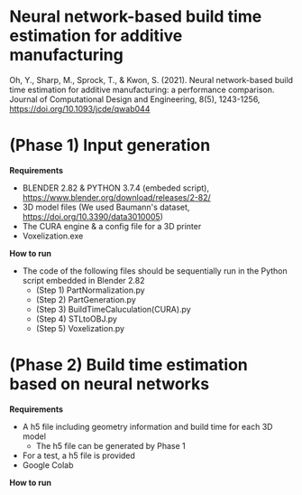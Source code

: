 # Neural network-based build time estimation for additive manufacturing 
Oh, Y., Sharp, M., Sprock, T., & Kwon, S. (2021). Neural network-based build time estimation for additive manufacturing: a performance comparison. Journal of Computational Design and Engineering, 8(5), 1243-1256, https://doi.org/10.1093/jcde/qwab044


# (Phase 1) Input generation

**Requirements**
* BLENDER 2.82 & PYTHON 3.7.4 (embeded script), https://www.blender.org/download/releases/2-82/
* 3D model files (We used Baumann's dataset, https://doi.org/10.3390/data3010005) 
* The CURA engine & a config file for a 3D printer
* Voxelization.exe 

**How to run**

* The code of the following files should be sequentially run in the Python script embedded in Blender 2.82
  - (Step 1) PartNormalization.py
  - (Step 2) PartGeneration.py
  - (Step 3) BuildTimeCaluculation(CURA).py
  - (Step 4) STLtoOBJ.py 
  - (Step 5) Voxelization.py 

# (Phase 2) Build time estimation based on neural networks

**Requirements**
* A h5 file including geometry information and build time for each 3D model
  - The h5 file can be generated by Phase 1
* For a test, a h5 file is provided 
* Google Colab

**How to run**
